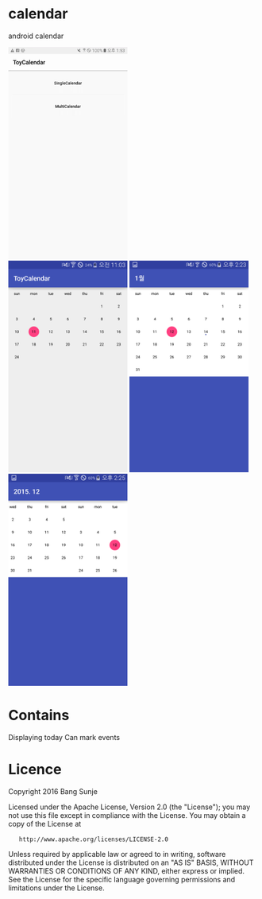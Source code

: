 # calendar
android calendar

<img src="./screenshots/animation.gif" width="240">
</br>
<img src="./screenshots/screenshot1.png" width="240">
<img src="./screenshots/screenshot2.png" width="240">
<img src="./screenshots/screenshot3.png" width="240">

# Contains
 Displaying today
 Can mark events
 
# Licence

   Copyright 2016 Bang Sunje

   Licensed under the Apache License, Version 2.0 (the "License");
   you may not use this file except in compliance with the License.
   You may obtain a copy of the License at

       http://www.apache.org/licenses/LICENSE-2.0

   Unless required by applicable law or agreed to in writing, software
   distributed under the License is distributed on an "AS IS" BASIS,
   WITHOUT WARRANTIES OR CONDITIONS OF ANY KIND, either express or implied.
   See the License for the specific language governing permissions and
   limitations under the License.
